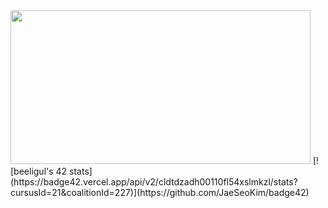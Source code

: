  <img src="https://media.giphy.com/media/bqSkJ4IwNcoZG/giphy.gif" width="480" height="246" />
[![beeligul's 42 stats](https://badge42.vercel.app/api/v2/cldtdzadh00110fl54xslmkzl/stats?cursusId=21&coalitionId=227)](https://github.com/JaeSeoKim/badge42)
